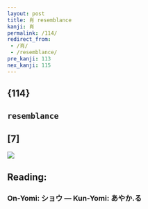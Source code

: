 ```yaml
---
layout: post
title: 肖 resemblance
kanji: 肖
permalink: /114/
redirect_from:
 - /肖/
 - /resemblance/
pre_kanji: 113
nex_kanji: 115
---
```


## {114}

## `resemblance`

## [7]

<div class="stroke"><img src="E88296.png" /></div>

## Reading:

### On-Yomi: ショウ &mdash; Kun-Yomi: あやか.る

